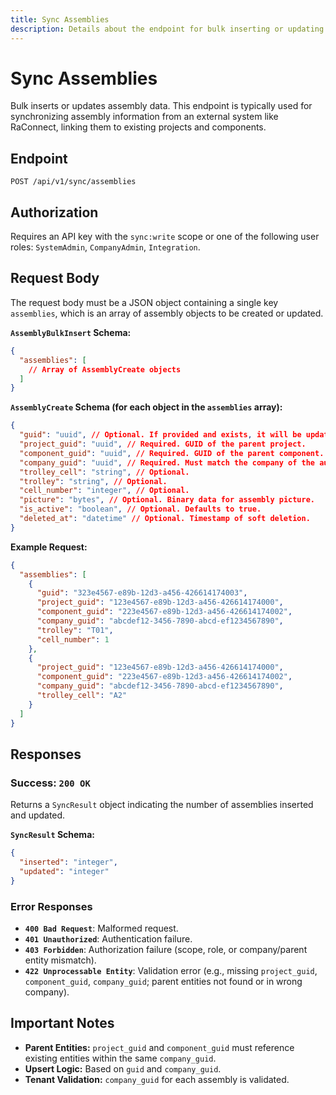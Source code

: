 ```yaml
---
title: Sync Assemblies
description: Details about the endpoint for bulk inserting or updating assemblies.
---
```


# Sync Assemblies

Bulk inserts or updates assembly data. This endpoint is typically used for synchronizing assembly information from an external system like RaConnect, linking them to existing projects and components.

## Endpoint

`POST /api/v1/sync/assemblies`

## Authorization

Requires an API key with the `sync:write` scope or one of the following user roles: `SystemAdmin`, `CompanyAdmin`, `Integration`.

## Request Body

The request body must be a JSON object containing a single key `assemblies`, which is an array of assembly objects to be created or updated.

**`AssemblyBulkInsert` Schema:**

```json
{
  "assemblies": [
    // Array of AssemblyCreate objects
  ]
}
```

**`AssemblyCreate` Schema (for each object in the `assemblies` array):**

```json
{
  "guid": "uuid", // Optional. If provided and exists, it will be updated. Otherwise, new assembly created.
  "project_guid": "uuid", // Required. GUID of the parent project.
  "component_guid": "uuid", // Required. GUID of the parent component.
  "company_guid": "uuid", // Required. Must match the company of the authenticated user/API key.
  "trolley_cell": "string", // Optional.
  "trolley": "string", // Optional.
  "cell_number": "integer", // Optional.
  "picture": "bytes", // Optional. Binary data for assembly picture.
  "is_active": "boolean", // Optional. Defaults to true.
  "deleted_at": "datetime" // Optional. Timestamp of soft deletion.
}
```

**Example Request:**

```json
{
  "assemblies": [
    {
      "guid": "323e4567-e89b-12d3-a456-426614174003",
      "project_guid": "123e4567-e89b-12d3-a456-426614174000",
      "component_guid": "223e4567-e89b-12d3-a456-426614174002",
      "company_guid": "abcdef12-3456-7890-abcd-ef1234567890",
      "trolley": "T01",
      "cell_number": 1
    },
    {
      "project_guid": "123e4567-e89b-12d3-a456-426614174000",
      "component_guid": "223e4567-e89b-12d3-a456-426614174002",
      "company_guid": "abcdef12-3456-7890-abcd-ef1234567890",
      "trolley_cell": "A2"
    }
  ]
}
```

## Responses

### Success: `200 OK`

Returns a `SyncResult` object indicating the number of assemblies inserted and updated.

**`SyncResult` Schema:**

```json
{
  "inserted": "integer",
  "updated": "integer"
}
```

### Error Responses

*   **`400 Bad Request`**: Malformed request.
*   **`401 Unauthorized`**: Authentication failure.
*   **`403 Forbidden`**: Authorization failure (scope, role, or company/parent entity mismatch).
*   **`422 Unprocessable Entity`**: Validation error (e.g., missing `project_guid`, `component_guid`, `company_guid`; parent entities not found or in wrong company).

## Important Notes

*   **Parent Entities:** `project_guid` and `component_guid` must reference existing entities within the same `company_guid`.
*   **Upsert Logic:** Based on `guid` and `company_guid`.
*   **Tenant Validation:** `company_guid` for each assembly is validated. 